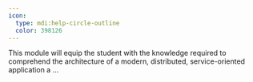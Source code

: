 ```yaml
---
icon:
  type: mdi:help-circle-outline
  color: 398126
---
```


This module will equip the student with the knowledge required to comprehend the architecture of a modern, distributed, service-oriented application a ... 
